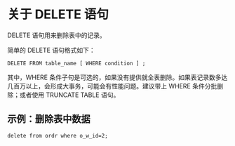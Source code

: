 关于 DELETE 语句 
=================================



DELETE 语句用来删除表中的记录。

简单的 DELETE 语句格式如下：

    DELETE FROM table_name [ WHERE condition ] ;



其中，WHERE 条件子句是可选的，如果没有提供就全表删除。如果表记录数多达几百万以上，会形成大事务，可能会有性能问题。建议带上 WHERE 条件分批删除；或者使用 TRUNCATE TABLE 语句。

示例：删除表中数据 
------------------

    delete from ordr where o_w_id=2;



